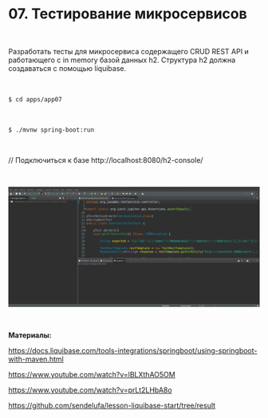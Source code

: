 # 07. Тестирование микросервисов

<br/>

Разработать тесты для микросервиса содержащего CRUD REST API и работающего с in memory базой данных h2. Структура h2 должна создаваться с помощью liquibase.




<br/>

```
$ cd apps/app07
```

<br/>


```
$ ./mvnw spring-boot:run
```

<br/>

// Подключиться к базе
http://localhost:8080/h2-console/


<br/>

![Application](/img/app07-pic01.gif?raw=true)


<br/>

**Материалы:**


https://docs.liquibase.com/tools-integrations/springboot/using-springboot-with-maven.html

https://www.youtube.com/watch?v=lBLXthAO5OM

https://www.youtube.com/watch?v=prLt2LHbA8o

https://github.com/sendelufa/lesson-liquibase-start/tree/result